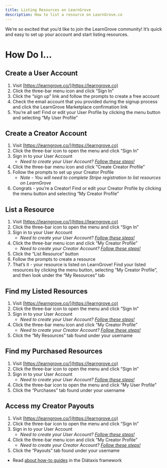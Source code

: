 ```yaml
---
title: Listing Resources on LearnGrove
description: How to list a resource on LearnGrove.co
---
```


We’re so excited that you’d like to join the LearnGrove community! It’s quick and easy to set up your account and start listing resources. 

# How Do I...

## Create a User Account

1. Visit [https://learngrove.co/](https://learngrove.co)
2. Click the three-bar menu icon and click “Sign In”
3. Click the “sign up” link and follow the prompts to create a free account
4. Check the email account that you provided during the signup process and click the LearnGrove Marketplace confirmation link 
5. You’re all set! Find or edit your User Profile by clicking the menu button and selecting “My User Profile”

## Create a Creator Account
1. Visit [https://learngrove.co/](https://learngrove.co)
2. Click the three-bar icon to open the menu and click “Sign In”
3. Sign in to your User Account
    * *Need to create your User Account? [Follow these steps!](#create-a-user-account)*
4. Click the three-bar menu icon and click “Create Creator Profile”
5. Follow the prompts to set up your Creator Profile
    * *Note - You will need to complete Stripe registration to list resources on LearnGrove* 
6. Congrats - you’re a Creator! Find or edit your Creator Profile by clicking the menu button and selecting “My Creator Profile”

## List a Resource
1. Visit [https://learngrove.co/](https://learngrove.co)
2. Click the three-bar icon to open the menu and click “Sign In”
3. Sign in to your User Account
    * *Need to create your User Account? [Follow these steps!](#create-a-user-account)*
4. Click the three-bar menu icon and click “My Creator Profile”
    * *Need to create your Creator Account? [Follow these steps!](#create-a-creator-account)*
5. Click the “List Resource” button
6. Follow the prompts to create a resource
7. That’s it - your resource is listed on LearnGrove! Find your listed resources by clicking the menu button, selecting “My Creator Profile”, and then look under the “My Resources” tab


## Find my Listed Resources
1. Visit [https://learngrove.co/](https://learngrove.co)
2. Click the three-bar icon to open the menu and click “Sign In”
3. Sign in to your User Account
    * *Need to create your User Account? [Follow these steps!](#create-a-user-account)*
4. Click the three-bar menu icon and click “My Creator Profile”
    * *Need to create your Creator Account? [Follow these steps!](#create-a-creator-account)*
5. Click the “My Resources” tab found under your username

## Find my Purchased Resources
1. Visit [https://learngrove.co/](https://learngrove.co)
2. Click the three-bar icon to open the menu and click “Sign In”
3. Sign in to your User Account
    * *Need to create your User Account? [Follow these steps!](#create-a-user-account)*
4. Click the three-bar icon to open the menu and click “My User Profile”
5. Click the “Purchases” tab found under your username

## Access my Creator Payouts
1. Visit [https://learngrove.co/](https://learngrove.co)
2. Click the three-bar icon to open the menu and click “Sign In”
3. Sign in to your User Account
    * *Need to create your User Account? [Follow these steps!](#create-a-user-account)*
4. Click the three-bar menu icon and click “My Creator Profile”
    * *Need to create your Creator Account? [Follow these steps!](#create-a-creator-account)*
5. Click the “Payouts” tab found under your username

- Read [about how-to guides](https://diataxis.fr/how-to-guides/) in the Diátaxis framework
